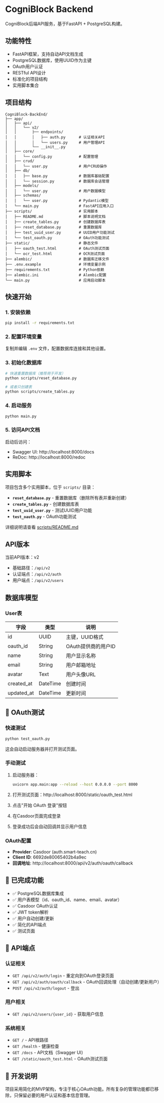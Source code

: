 # CogniBlock Backend

CogniBlock后端API服务，基于FastAPI + PostgreSQL构建。

## 功能特性

- FastAPI框架，支持自动API文档生成
- PostgreSQL数据库，使用UUID作为主键
- OAuth用户认证
- RESTful API设计
- 标准化的项目结构
- 实用脚本集合

## 项目结构

```
CogniBlock-BackEnd/
├── app/
│   ├── api/
│   │   └── v2/
│   │       ├── endpoints/
│   │       │   ├── auth.py      # 认证相关API
│   │       │   └── users.py     # 用户管理API
│   │       └── __init__.py
│   ├── core/
│   │   └── config.py            # 配置管理
│   ├── crud/
│   │   └── user.py              # 用户CRUD操作
│   ├── db/
│   │   ├── base.py              # 数据库基础配置
│   │   └── session.py           # 数据库会话管理
│   ├── models/
│   │   └── user.py              # 用户数据模型
│   ├── schemas/
│   │   └── user.py              # Pydantic模型
│   └── main.py                  # FastAPI应用入口
├── scripts/                     # 实用脚本
│   ├── README.md                # 脚本说明文档
│   ├── create_tables.py         # 创建数据库表
│   ├── reset_database.py        # 重置数据库
│   ├── test_uuid_user.py        # UUID用户功能测试
│   └── test_oauth.py            # OAuth功能测试
├── static/                      # 静态文件
│   ├── oauth_test.html          # OAuth测试页面
│   └── ocr_test.html            # OCR测试页面
├── alembic/                     # 数据库迁移文件
├── .env.example                 # 环境变量示例
├── requirements.txt             # Python依赖
├── alembic.ini                  # Alembic配置
└── main.py                      # 应用启动脚本
```

## 快速开始

### 1. 安装依赖

```bash
pip install -r requirements.txt
```

### 2. 配置环境变量

复制并编辑 `.env` 文件，配置数据库连接和其他设置。

### 3. 初始化数据库

```bash
# 快速重置数据库（推荐用于开发）
python scripts/reset_database.py

# 或者只创建表
python scripts/create_tables.py
```

### 4. 启动服务

```bash
python main.py
```

### 5. 访问API文档

启动后访问：
- Swagger UI: http://localhost:8000/docs
- ReDoc: http://localhost:8000/redoc

## 实用脚本

项目包含多个实用脚本，位于 `scripts/` 目录：

- **`reset_database.py`** - 重置数据库（删除所有表并重新创建）
- **`create_tables.py`** - 创建数据库表
- **`test_uuid_user.py`** - 测试UUID用户功能
- **`test_oauth.py`** - OAuth功能测试

详细说明请查看 [scripts/README.md](scripts/README.md)

## API版本

当前API版本：v2
- 基础路径：`/api/v2`
- 认证端点：`/api/v2/auth`
- 用户端点：`/api/v2/users`

## 数据库模型

### User表

| 字段 | 类型 | 说明 |
|------|------|------|
| id | UUID | 主键，UUID格式 |
| oauth_id | String | OAuth提供商的用户ID |
| name | String | 用户显示名称 |
| email | String | 用户邮箱地址 |
| avatar | Text | 用户头像URL |
| created_at | DateTime | 创建时间 |
| updated_at | DateTime | 更新时间 |

## 🧪 OAuth测试

### 快速测试
```bash
python test_oauth.py
```

这会自动启动服务器并打开测试页面。

### 手动测试
1. 启动服务器：
   ```bash
   uvicorn app.main:app --reload --host 0.0.0.0 --port 8000
   ```

2. 打开测试页面：http://localhost:8000/static/oauth_test.html

3. 点击"开始 OAuth 登录"按钮

4. 在Casdoor页面完成登录

5. 登录成功后会自动回调并显示用户信息

### OAuth配置
- **Provider**: Casdoor (auth.smart-teach.cn)
- **Client ID**: 6692de80065402b4a9ec
- **回调地址**: http://localhost:8000/api/v2/auth/oauth/callback

## 🎯 已完成功能

- ✅ PostgreSQL数据库集成
- ✅ 用户表模型（id、oauth_id、name、email、avatar）
- ✅ Casdoor OAuth认证
- ✅ JWT token解析
- ✅ 用户自动创建/更新
- ✅ 简化的API端点
- ✅ 测试页面

## 📝 API端点

### 认证相关
- `GET /api/v2/auth/login` - 重定向到OAuth登录页面
- `GET /api/v2/auth/oauth/callback` - OAuth回调处理（自动创建/更新用户）
- `POST /api/v2/auth/logout` - 登出

### 用户相关
- `GET /api/v2/users/{user_id}` - 获取用户信息

### 系统相关
- `GET /` - API根路径
- `GET /health` - 健康检查
- `GET /docs` - API文档（Swagger UI）
- `GET /static/oauth_test.html` - OAuth测试页面

## 🔧 开发说明

项目采用简化的MVP架构，专注于核心OAuth功能。所有复杂的管理功能都已移除，只保留必要的用户认证和基本信息管理。
